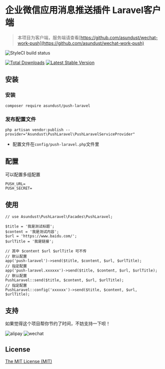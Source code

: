 企业微信应用消息推送插件 Laravel客户端
======
> 本项目为客户端，服务端请查看[https://github.com/asundust/wechat-work-push](https://github.com/asundust/wechat-work-push)

![StyleCI build status](https://github.styleci.io/repos/338733529/shield)

<a href="https://packagist.org/packages/asundust/push-laravel"><img src="https://img.shields.io/packagist/dt/asundust/push-laravel" alt="Total Downloads"></a>
<a href="https://packagist.org/packages/asundust/push-laravel"><img src="https://img.shields.io/packagist/v/asundust/push-laravel" alt="Latest Stable Version"></a>

## 安装

### 安装

```
composer require asundust/push-laravel
```

### 发布配置文件

```
php artisan vendor:publish --provider="Asundust\PushLaravel\PushLaravelServiceProvider"
```

- 配置文件在`config/push-laravel.php`文件里

## 配置

可以配置多组配置

```
PUSH_URL=
PUSH_SECRET=
```

## 使用

```
// use Asundust\PushLaravel\Facades\PushLaravel;

$title = '我是测试标题';
$content = '我是测试内容';
$url = 'https://www.baidu.com/';
$urlTitle = '我是链接';

// 其中 $content $url $urlTitle 可不传
// 默认配置
app('push-laravel')->send($title, $content, $url, $urlTitle);
// 指定配置
app('push-laravel.xxxxxx')->send($title, $content, $url, $urlTitle);
// 默认配置
PushLaravel::send($title, $content, $url, $urlTitle);
// 指定配置
PushLaravel::config('xxxxxx')->send($title, $content, $url, $urlTitle);
```

## 支持

如果觉得这个项目帮你节约了时间，不妨支持一下呗！

![alipay](https://user-images.githubusercontent.com/6573979/91679916-2c4df500-eb7c-11ea-98a7-ab740ddda77d.png)
![wechat](https://user-images.githubusercontent.com/6573979/91679913-2b1cc800-eb7c-11ea-8915-eb0eced94aee.png)

## License

[The MIT License (MIT)](https://opensource.org/licenses/MIT)
